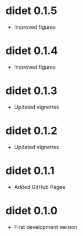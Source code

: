 # didet 0.1.5

* Improved figures

# didet 0.1.4

* Improved figures

# didet 0.1.3

* Updated vignettes

# didet 0.1.2

* Updated vignettes

# didet 0.1.1

* Added GitHub Pages

# didet 0.1.0

* First development version
